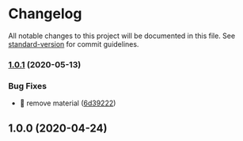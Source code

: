 # Changelog

All notable changes to this project will be documented in this file. See [standard-version](https://github.com/conventional-changelog/standard-version) for commit guidelines.

### [1.0.1](https://github.com/ngneat/hotkeys/compare/v1.0.0...v1.0.1) (2020-05-13)


### Bug Fixes

* 🐛 remove material ([6d39222](https://github.com/ngneat/hotkeys/commit/6d3922297fc071ce72baa681e3d5789c4e2b4e10))

## 1.0.0 (2020-04-24)
